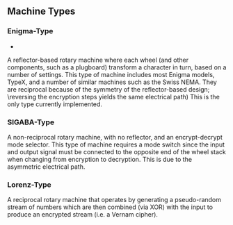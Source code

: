 ## Machine Types

### Enigma-Type

-
A reflector-based rotary machine where each wheel (and other components, such as a plugboard)
transform a character in turn, based on a number of settings. This type of machine includes
most Enigma models, TypeX, and a number of similar machines such as the Swiss NEMA.
They are reciprocal because of the symmetry of the reflector-based design;
\reversing the encryption
  steps yields the same electrical path) This is the only type currently implemented.

### SIGABA-Type

A non-reciprocal rotary machine, with no reflector, and an encrypt-decrypt mode selector.  This
type of machine requires a mode switch since the input and output signal must be connected to
the opposite end of the wheel stack when changing from encryption to decryption. This is due to
the asymmetric electrical path.

### Lorenz-Type

A reciprocal rotary machine that operates by generating a pseudo-random stream of numbers which
are then combined (via XOR) with the input to produce an encrypted stream (i.e. a Vernam cipher).


